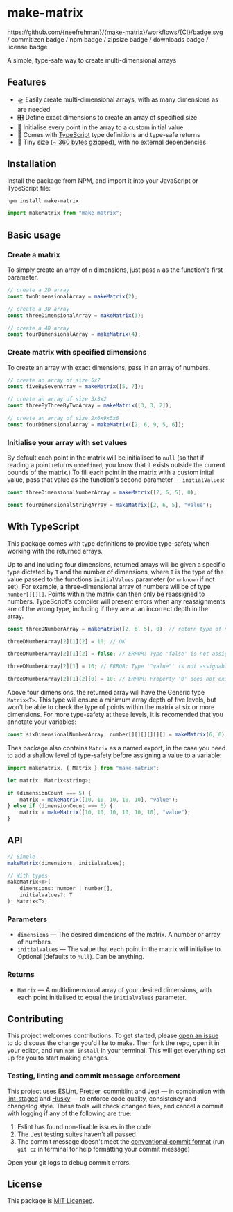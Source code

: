<!-- TODO: LOOPING MATRIX P5 GIF? -->

# make-matrix

https://github.com/{neefrehman}/{make-matrix}/workflows/{CI}/badge.svg / commitizen badge / npm badge / zipsize badge / downloads badge / license badge

A simple, type-safe way to create multi-dimensional arrays

## Features

-   🛸 Easily create multi-dimensional arrays, with as many dimensions as are needed
-   🎛 Define exact dimensions to create an array of specified size
-   🔢 Initialise every point in the array to a custom initial value
-   📜 Comes with [TypeScript](https://www.typescriptlang.org) type definitions and type-safe returns
-   🔬 Tiny size ([~ 360 bytes gzipped](https://bundlephobia.com/result?p=make-matrix)), with no external dependencies

## Installation

Install the package from NPM, and import it into your JavaScript or TypeScript file:

```bash
npm install make-matrix
```

```js
import makeMatrix from "make-matrix";
```

## Basic usage

### Create a matrix

To simply create an array of `n` dimensions, just pass `n` as the function's first parameter.

```js
// create a 2D array
const twoDimensionalArray = makeMatrix(2);

// create a 3D array
const threeDimensionalArray = makeMatrix(3);

// create a 4D array
const fourDimensionalArray = makeMatrix(4);
```

### Create matrix with specified dimensions

To create an array with exact dimensions, pass in an array of numbers.

```js
// create an array of size 5x7
const fiveBySevenArray = makeMatrix([5, 7]);

// create an array of size 3x3x2
const threeByThreeByTwoArray = makeMatrix([3, 3, 2]);

// create an array of size 2x6x9x5x6
const fourDimensionalArray = makeMatrix([2, 6, 9, 5, 6]);
```

### Initialise your array with set values

By default each point in the matrix will be initialised to `null` (so that if reading a point returns `undefined`, you know that it exists outside the current bounds of the matrix.) To fill each point in the matrix with a custom inital value, pass that value as the function's second parameter — `initialValues`:

```js
const threeDimensionalNumberArray = makeMatrix([2, 6, 5], 0);

const fourDimensionalStringArray = makeMatrix([2, 6, 5], "value");
```

<!-- TODO ## Example

To create the 3D grid seen at the top of this readme, with [p5.js](https://github.com/processing/p5.js/), make-matrix can be used as follows:

```js
let codeIsComingSoon;
``` --->

## With TypeScript

This package comes with type definitions to provide type-safety when working with the returned arrays.

Up to and including four dimensions, returned arrays will be given a specific type dictated by `T` and the number of dimensions, where `T` is the type of the value passed to the functions `initialValues` parameter (or `unknown` if not set). For example, a three-dimensional array of numbers will be of type `number[][][]`. Points within the matrix can then only be reassigned to numbers. TypeScript's compiler will present errors when any reassignments are of the wrong type, including if they are at an incorrect depth in the array.

```js
const threeDNumberArray = makeMatrix([2, 6, 5], 0); // return type of number[][][]

threeDNumberArray[2][1][2] = 10; // OK

threeDNumberArray[2][1][2] = false; // ERROR: Type 'false' is not assignable to type 'number'

threeDNumberArray[2][1] = 10; // ERROR: Type '"value"' is not assignable to type 'number[]

threeDNumberArray[2][1][2][0] = 10; // ERROR: Property '0' does not exist on type 'Number'
```

Above four dimensions, the returned array will have the Generic type `Matrix<T>`. This type will ensure a minimum array depth of five levels, but won't be able to check the type of points within the matrix at six or more dimensions. For more type-safety at these levels, it is recomended that you annotate your variables:

```js
const sixDimensionalNumberArray: number[][][][][][] = makeMatrix(6, 0);
```

Thes package also contains `Matrix` as a named export, in the case you need to add a shallow level of type-safety before assigning a value to a variable:

```js
import makeMatrix, { Matrix } from "make-matrix";

let matrix: Matrix<string>;

if (dimensionCount === 5) {
    matrix = makeMatrix([10, 10, 10, 10, 10], "value");
} else if (dimensionCount === 6) {
    matrix = makeMatrix([10, 10, 10, 10, 10, 10], "value");
}
```

## API

```js
// Simple
makeMatrix(dimensions, initialValues);

// With types
makeMatrix<T>(
    dimensions: number | number[],
    initialValues?: T
): Matrix<T>;
```

### Parameters

-   `dimensions` — The desired dimensions of the matrix. A number or array of numbers.
-   `initialValues` — The value that each point in the matrix will initialise to. Optional (defaults to `null`). Can be anything.

### Returns

-   `Matrix` — A multidimensional array of your desired dimensions, with each point initialised to equal the `initialValues` parameter.

## Contributing

This project welcomes contributions. To get started, please [open an issue](https://github.com/neefrehman/make-matrix/issues) to do discuss the change you'd like to make. Then fork the repo, open it in your editor, and run `npm install` in your terminal. This will get everything set up for you to start making changes.

### Testing, linting and commit message enforcement

This project uses [ESLint](https://github.com/eslint/eslint), [Prettier](https://github.com/prettier/prettier), [commitlint](https://github.com/conventional-changelog/commitlint) and [Jest](https://github.com/facebook/jest) — in combination with [lint-staged](https://github.com/okonet/lint-staged) and [Husky](https://github.com/typicode/husky) — to enforce code quality, consistency and changelog style. These tools will check changed files, and cancel a commit with logging if any of the following are true:

1. Eslint has found non-fixable issues in the code
2. The Jest testing suites haven't all passed
3. The commit message doesn't meet the [conventional commit format](https://www.conventionalcommits.org/en/v1.0.0/) (run `git cz` in terminal for help formatting your commit message)

Open your git logs to debug commit errors.

## License

This package is [MIT Licensed](https://github.com/neefrehman/make-matrix/blob/master/LICENSE).

